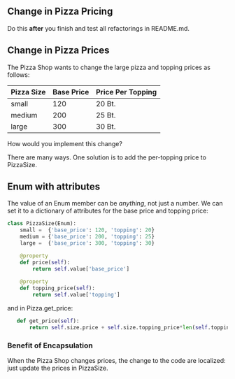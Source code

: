 ## Change in Pizza Pricing

Do this **after** you finish and test all refactorings in README.md.

## Change in Pizza Prices

The Pizza Shop wants to change the large pizza and topping prices as follows:

| Pizza Size  | Base Price | Price Per Topping  |
|-------------|------------|-------------|
| small       | 120        | 20 Bt.      |
| medium      | 200        | 25 Bt.      |
| large       | 300        | 30 Bt.      |

How would you implement this change?

There are many ways. One solution is to add the per-topping price to PizzaSize.

## Enum with attributes

The value of an Enum member can be *anything*, not just a number. We can set it to a dictionary of attributes for the base price and topping price:
```python
class PizzaSize(Enum):
    small =  {'base_price': 120, 'topping': 20}
    medium = {'base_price': 200, 'topping': 25}
    large =  {'base_price': 300, 'topping': 30}

    @property
    def price(self):
        return self.value['base_price']
    
    @property
    def topping_price(self):
        return self.value['topping']
```

and in Pizza.get_price:
```python
   def get_price(self):
       return self.size.price + self.size.topping_price*len(self.toppings)
```

### Benefit of Encapsulation

When the Pizza Shop changes prices, the change to the code are localized: just update the prices in PizzaSize.